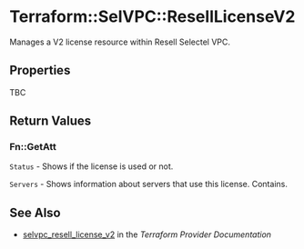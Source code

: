 # Terraform::SelVPC::ResellLicenseV2

Manages a V2 license resource within Resell Selectel VPC.

## Properties

TBC

## Return Values

### Fn::GetAtt

`Status` - Shows if the license is used or not.

`Servers` - Shows information about servers that use this license. Contains.

## See Also

* [selvpc_resell_license_v2](https://www.terraform.io/docs/providers/selvpc/r/resell_license_v2.html) in the _Terraform Provider Documentation_
